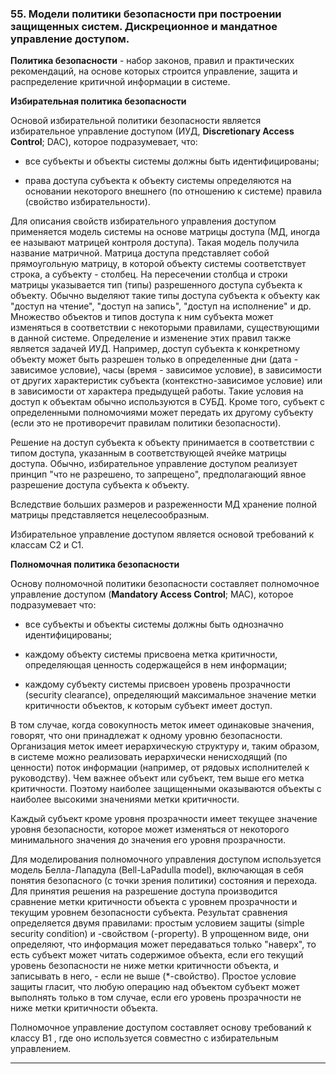 ### 55. Модели политики безопасности при построении защищенных систем. Дискреционное и мандатное управление доступом. 

**Политика безопасности** - набор законов, правил и практических рекомендаций, на основе которых строится управление, защита и распределение критичной информации в системе.

**Избирательная политика безопасности**

Основой избирательной политики безопасности является избирательное управление доступом (ИУД, **Discretionary Access Control**; DAC), которое подразумевает, что:

- все субъекты и объекты системы должны быть идентифицированы;

- права доступа субъекта к объекту системы определяются на основании некоторого внешнего (по отношению к системе) правила (свойство избирательности).

Для описания свойств избирательного управления доступом применяется модель системы на основе матрицы доступа (МД, иногда ее называют матрицей контроля доступа). Такая модель получила название матричной. Матрица доступа представляет собой прямоугольную матрицу, в которой объекту системы соответствует строка, а субъекту - столбец. На пересечении столбца и строки матрицы указывается тип (типы) разрешенного доступа субъекта к объекту. Обычно выделяют такие типы доступа субъекта к объекту как "доступ на чтение", "доступ на запись", "доступ на исполнение" и др. Множество объектов и типов доступа к ним субъекта может изменяться в соответствии с некоторыми правилами, существующими в данной системе. Определение и изменение этих правил также является задачей ИУД. Например, доступ субъекта к конкретному объекту может быть разрешен только в определенные дни (дата - зависимое условие), часы (время - зависимое условие), в зависимости от других характеристик субъекта (контекстно-зависимое условие) или в зависимости от характера предыдущей работы. Такие условия на доступ к объектам обычно используются в СУБД. Кроме того, субъект с определенными полномочиями может передать их другому субъекту (если это не противоречит правилам политики безопасности).

Решение на доступ субъекта к объекту принимается в соответствии с типом доступа, указанным в соответствующей ячейке матрицы доступа. Обычно, избирательное управление доступом реализует принцип "что не разрешено, то запрещено", предполагающий явное разрешение доступа субъекта к объекту.

Вследствие больших размеров и разреженности МД хранение полной матрицы представляется нецелесообразным.

Избирательное управление доступом является основой требований к классам C2 и C1.

**Полномочная политика безопасности**

Основу полномочной политики безопасности составляет полномочное управление доступом (**Mandatory Access Control**; MAC), которое подразумевает что:

- все субъекты и объекты системы должны быть однозначно идентифицированы;

- каждому объекту системы присвоена метка критичности, определяющая ценность содержащейся в нем информации;

- каждому субъекту системы присвоен уровень прозрачности (security clearance), определяющий максимальное значение метки критичности объектов, к которым субъект имеет доступ.

В том случае, когда совокупность меток имеет одинаковые значения, говорят, что они принадлежат к одному уровню безопасности. Организация меток имеет иерархическую структуру и, таким образом, в системе можно реализовать иерархически ненисходящий (по ценности) поток информации (например, от рядовых исполнителей к руководству). Чем важнее объект или субъект, тем выше его метка критичности. Поэтому наиболее защищенными оказываются объекты с наиболее высокими значениями метки критичности.

Каждый субъект кроме уровня прозрачности имеет текущее значение уровня безопасности, которое может изменяться от некоторого минимального значения до значения его уровня прозрачности.

Для моделирования полномочного управления доступом используется модель Белла-Лападула (Bell-LaPadulla model), включающая в себя понятия безопасного (с точки зрения политики) состояния и перехода. Для принятия решения на разрешение доступа производится сравнение метки критичности объекта с уровнем прозрачности и текущим уровнем безопасности субъекта. Результат сравнения определяется двумя правилами: простым условием защиты (simple security condition) и -свойством (-property). В упрощенном виде, они определяют, что информация может передаваться только "наверх", то есть субъект может читать содержимое объекта, если его текущий уровень безопасности не ниже метки критичности объекта, и записывать в него, - если не выше (*-свойство). Простое условие защиты гласит, что любую операцию над объектом субъект может выполнять только в том случае, если его уровень прозрачности не ниже метки критичности объекта.

Полномочное управление доступом составляет основу требований к классу B1 , где оно используется совместно с избирательным управлением.

___
